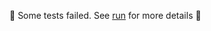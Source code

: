 :no_entry_sign: Some tests failed. See [run](https://github.com/benjamin-maynard/kubernetes-cloud-mysql-backup/actions/runs/{workflow_id}) for more details :poop: